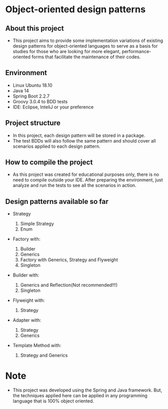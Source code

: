 # Object-oriented design patterns

## About this project

- This project aims to provide some implementation variations of existing design patterns for object-oriented languages to serve as a basis for studies for those who are looking for more elegant, performance-oriented forms that facilitate the maintenance of their codes.

## Environment

- Linux Ubuntu 18.10
- Java 14
- Spring Boot 2.2.7 
- Groovy 3.0.4 to BDD tests
- IDE: Eclipse, InteliJ or your preference

## Project structure

- In this project, each design pattern will be stored in a package.
- The test BDDs will also follow the same pattern and should cover all scenarios applied to each design pattern.

## How to compile the project

- As this project was created for educational purposes only, there is no need to compile outside your IDE. After preparing the environment, just analyze and run the tests to see all the scenarios in action.

## Design patterns available so far

- Strategy
  1. Simple Strategy
  2. Enum

- Factory with:
  1. Builder
  2. Generics
  3. Factory with Generics, Strategy and Flyweight
  4. Singleton

- Builder with:
  1. Generics and Reflection(Not recommended!!!)
  2. Singleton

- Flyweight with:
  1. Strategy
  
- Adapter with:
  1. Strategy
  2. Generics

- Template Method with:
  1. Strategy and Generics

# Note

- This project was developed using the Spring and Java framework. But, the techniques applied here can be applied in any programming language that is 100% object oriented.
